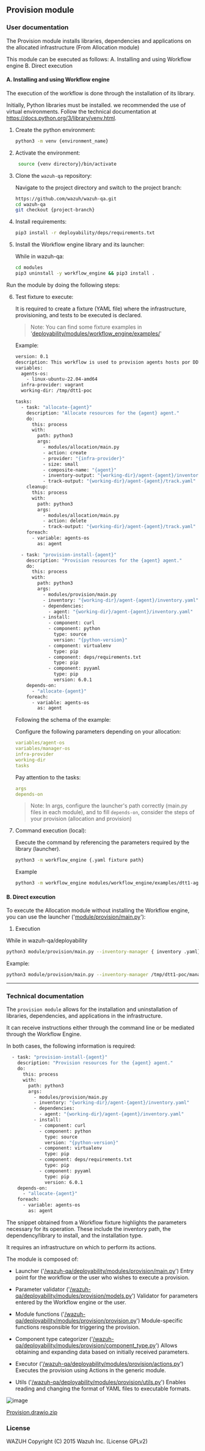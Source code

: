 ## Provision module

### User documentation

The Provision module installs libraries, dependencies and applications on the allocated infrastructure (From Allocation module)

This module can be executed as follows:
  A. Installing and using Workflow engine
  B. Direct execution

#### A. Installing and using Workflow engine

The execution of the workflow is done through the installation of its library.

Initially, Python libraries must be installed. we recommended the use of virtual environments. Follow the technical documentation at https://docs.python.org/3/library/venv.html.

1. Create the python environment:

	```bash
   python3 -m venv {environment_name}
	```

2. Activate the environment:

	```bash
	 source {venv directory}/bin/activate
	```

3. Clone the `wazuh-qa` repository:

	Navigate to the project directory and switch to the project branch:

	```bash
   https://github.com/wazuh/wazuh-qa.git
	cd wazuh-qa
	git checkout {project-branch}
	```

4. Install requirements:

	```bash
	pip3 install -r deployability/deps/requirements.txt
	```

5. Install the Workflow engine library and its launcher:

	While in wazuh-qa:

	```bash
	cd modules
	pip3 uninstall -y workflow_engine && pip3 install .
	```

  Run the module by doing the following steps:

6. Test fixture to execute:

      It is required to create a fixture (YAML file) where the infrastructure, provisioning, and tests to be executed is declared.

      >Note: You can find some fixture examples in '[deployability/modules/workflow_engine/examples/](https://github.com/wazuh/wazuh-qa/tree/master/deployability/modules/workflow_engine/examples)'

      Example:
      
      ```bash
      version: 0.1
      description: This workflow is used to provision agents hosts por DDT1 PoC
      variables:
        agents-os:
          - linux-ubuntu-22.04-amd64
        infra-provider: vagrant
        working-dir: /tmp/dtt1-poc

      tasks:
        - task: "allocate-{agent}"
          description: "Allocate resources for the {agent} agent."
          do:
            this: process
            with:
              path: python3
              args:
                - modules/allocation/main.py
                - action: create
                - provider: "{infra-provider}"
                - size: small
                - composite-name: "{agent}"
                - inventory-output: "{working-dir}/agent-{agent}/inventory.yaml"
                - track-output: "{working-dir}/agent-{agent}/track.yaml"
          cleanup:
            this: process
            with:
              path: python3
              args:
                - modules/allocation/main.py
                - action: delete
                - track-output: "{working-dir}/agent-{agent}/track.yaml"
          foreach:
            - variable: agents-os
              as: agent

        - task: "provision-install-{agent}"
          description: "Provision resources for the {agent} agent."
          do:
            this: process
            with:
              path: python3
              args:
                - modules/provision/main.py
                - inventory: "{working-dir}/agent-{agent}/inventory.yaml"
                - dependencies:
                  - agent: "{working-dir}/agent-{agent}/inventory.yaml"
                - install:
                  - component: curl
                  - component: python
                    type: source
                    version: "{python-version}"
                  - component: virtualenv
                    type: pip
                  - component: deps/requirements.txt
                    type: pip
                  - component: pyyaml
                    type: pip
                    version: 6.0.1
          depends-on:
            - "allocate-{agent}"
          foreach:
            - variable: agents-os
              as: agent
      ```

      Following the schema of the example:

      Configure the following parameters depending on your allocation:

      ```yaml
      variables/agent-os
      variables/manager-os
      infra-provider
      working-dir
      tasks
      ```

      Pay attention to the tasks:

      ```yaml
      args
      depends-on
      ```

      >Note: In args, configure the launcher's path correctly (main.py files in each module), and to fill `depends-on`, consider the steps of your provision (allocation and provision) 

7. Command execution (local):

	Execute the command by referencing the parameters required by the library (launcher).
	
	```bash
	python3 -m workflow_engine {.yaml fixture path}
	```

	Example

	```bash
	python3 -m workflow_engine modules/workflow_engine/examples/dtt1-agents-poc.yaml
	```

#### B. Direct execution

To execute the Allocation module without installing the Workflow engine, you can use the launcher ('[module/provision/main.py](https://github.com/wazuh/wazuh-qa/tree/master/deployability/modules/provision/main.py)'):

1. Execution

  While in wazuh-qa/deployability

  ```bash
  python3 module/provision/main.py --inventory-manager { inventory .yaml} --install "{'component': '{component}', 'type': '{type}', 'version': '{version}'}" 
  ```

  Example:
  ```bash
  python3 module/provision/main.py --inventory-manager /tmp/dtt1-poc/manager-linux-ubuntu-22.04-amd64/inventory.yaml --install "{'component': 'pyyaml', 'type': 'pip', 'version' : '6.0.1'}" 
  ```

---

### Technical documentation

The `provision module` allows for the installation and uninstallation of libraries, dependencies, and applications in the infrastructure.

It can receive instructions either through the command line or be mediated through the Workflow Engine.

In both cases, the following information is required:

```bash
  - task: "provision-install-{agent}"
    description: "Provision resources for the {agent} agent."
    do:
      this: process
      with:
        path: python3
        args:
          - modules/provision/main.py
          - inventory: "{working-dir}/agent-{agent}/inventory.yaml"
          - dependencies:
            - agent: "{working-dir}/agent-{agent}/inventory.yaml"
          - install:
            - component: curl
            - component: python
              type: source
              version: "{python-version}"
            - component: virtualenv
              type: pip
            - component: deps/requirements.txt
              type: pip
            - component: pyyaml
              type: pip
              version: 6.0.1
    depends-on:
      - "allocate-{agent}"
    foreach:
      - variable: agents-os
        as: agent
```

The snippet obtained from a Workflow fixture highlights the parameters necessary for its operation. These include the inventory path, the dependency/library to install, and the installation type.

It requires an infrastructure on which to perform its actions.

The module is composed of:

- Launcher ('[/wazuh-qa/deployability/modules/provision/main.py](https://github.com/wazuh/wazuh-qa/tree/master/deployability/modules/provision/main.py)')
  Entry point for the workflow or the user who wishes to execute a provision.

- Parameter validator ('[/wazuh-qa/deployability/modules/provision/models.py](https://github.com/wazuh/wazuh-qa/tree/master/deployability/modules/provision/models.py)')
  Validator for parameters entered by the Workflow engine or the user.

- Module functions ('[/wazuh-qa/deployability/modules/provision/provision.py](https://github.com/wazuh/wazuh-qa/tree/master/deployability/modules/provision/provision.py)')
  Module-specific functions responsible for triggering the provision.

- Component type categorizer ('[/wazuh-qa/deployability/modules/provision/component_type.py](https://github.com/wazuh/wazuh-qa/tree/master/deployability/modules/provision/component_type.py)')
  Allows obtaining and expanding data based on initially received parameters.

- Executor ('[/wazuh-qa/deployability/modules/provision/actions.py](https://github.com/wazuh/wazuh-qa/tree/master/deployability/modules/provision/actions.py)')
  Executes the provision using Actions in the generic module.

- Utils ('[/wazuh-qa/deployability/modules/provision/utils.py](https://github.com/wazuh/wazuh-qa/tree/master/deployability/modules/provision/utils.py)')
  Enables reading and changing the format of YAML files to executable formats.


![image](https://github.com/wazuh/wazuh-qa/assets/125690423/e06fb59c-6497-4396-b20c-a21a68a5e883)

 
[Provision.drawio.zip](https://github.com/wazuh/wazuh-qa/files/14241269/Provision.drawio.zip)


### License

WAZUH Copyright (C) 2015 Wazuh Inc. (License GPLv2)